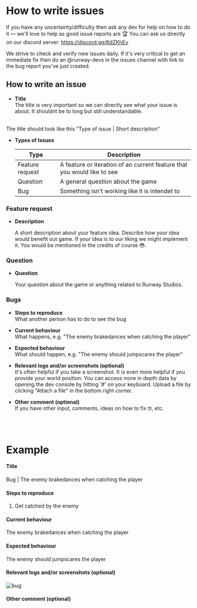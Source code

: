 # How to write issues
If you have any uncertainty/difficulty then ask any dev for help on how to do it — we'll love to help as good issue reports are 🏆
You can ask us directly on our discord server: https://discord.gg/KdZKhEv

We strive to check and verify new issues daily. If it's very critical to get an immediate fix then do an @runway-devs in the issues channel with link to the bug report you've just created.

## How to write an issue
- **Title**  
The title is very important so we can directly see what your issue is about. It shouldnt be to long but still understandable.
<br> 
The title should look like this  "Type of issue | Short description"

- **Types of Issues**

    | Type | Description |
    | ----------- | ----------- |
    | Feature request | A feature or iteration of an current feature that you would like to see |
    | Question | A general question about the game |
    | Bug | Something isn't working like it is intendet to |

### Feature request
- **Description**

    A short description about your feature idea. Describe how your idea would benefit out game. If your idea is to our liking we might implement it. You would be mentioned in the credits of course 😳.

### Question
- **Question** 

    Your question about the game or anything related to Runway Studios.


### Bugs
- **Steps to reproduce**  
What another person has to do to see the bug

- **Current behaviour**  
What happens, e.g. "The enemy brakedances when catching the player"

- **Expected behaviour**  
What should happen, e.g. "The enemy should jumpscares the player"

- **Relevant logs and/or screenshots (optional)**  
It's often helpful if you take a screenshot. It is even more helpful if you provide your world position. You can access more in depth data by opening the dev console by hitting '#' on your keyboard.
Upload a file by clicking "Attach a file" in the bottom right corner.

- **Other comment (optional)**  
If you have other input, comments, ideas on how to fix 🤓, etc.

<br><br>
# Example

#### Title
Bug | The enemy brakedances when catching the player 

#### Steps to reproduce 
1. Get catched by the enemy

#### Current behaviour 
The enemy brakedances when catching the player

#### Expected behaviour 
The enemy should jumpscares the player

#### Relevant logs and/or screenshots (optional)
![bug](img)

#### Other comment (optional)
